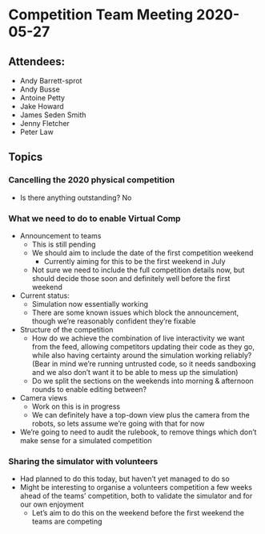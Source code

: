 # Competition Team Meeting 2020-05-27

## Attendees:

- Andy Barrett-sprot
- Andy Busse
- Antoine Petty
- Jake Howard
- James Seden Smith
- Jenny Fletcher
- Peter Law

## Topics
 
### Cancelling the 2020 physical competition

- Is there anything outstanding? No

### What we need to do to enable Virtual Comp

- Announcement to teams
	- This is still pending
	- We should aim to include the date of the first competition weekend
		- Currently aiming for this to be the first weekend in July
	- Not sure we need to include the full competition details now, but should decide those soon and definitely well before the first weekend
- Current status:
	- Simulation now essentially working
	- There are some known issues which block the announcement, though we’re reasonably confident they’re fixable
- Structure of the competition
	- How do we achieve the combination of live interactivity we want from the feed, allowing competitors updating their code as they go, while also having certainty around the simulation working reliably? (Bear in mind we’re running untrusted code, so it needs sandboxing and we also don’t want it to be able to mess up the simulation)
	- Do we split the sections on the weekends into morning & afternoon rounds to enable editing between?
- Camera views
	- Work on this is in progress
	- We can definitely have a top-down view plus the camera from the robots, so lets assume we’re going with that for now
- We’re going to need to audit the rulebook, to remove things which don’t make sense for a simulated competition

### Sharing the simulator with volunteers

- Had planned to do this today, but haven’t yet managed to do so
- Might be interesting to organise a volunteers competition a few weeks ahead of the teams’ competition, both to validate the simulator and for our own enjoyment
	- Let’s aim to do this on the weekend before the first weekend the teams are competing
